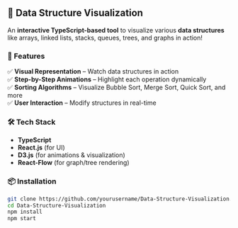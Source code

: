 ## 🚀 Data Structure Visualization  
An **interactive TypeScript-based tool** to visualize various **data structures** like arrays, linked lists, stacks, queues, trees, and graphs in action!  

### 🎯 Features  
✅ **Visual Representation** – Watch data structures in action  
✅ **Step-by-Step Animations** – Highlight each operation dynamically  
✅ **Sorting Algorithms** – Visualize Bubble Sort, Merge Sort, Quick Sort, and more  
✅ **User Interaction** – Modify structures in real-time  

### 🛠️ Tech Stack  
- **TypeScript**  
- **React.js** (for UI)  
- **D3.js** (for animations & visualization)  
- **React-Flow** (for graph/tree rendering)  

### 📦 Installation  
```bash
git clone https://github.com/yourusername/Data-Structure-Visualization.git  
cd Data-Structure-Visualization  
npm install  
npm start  
```
